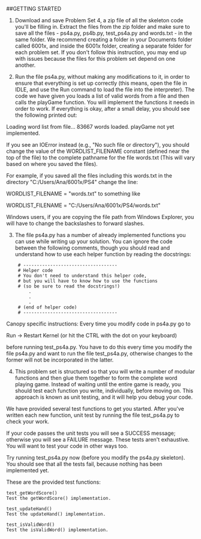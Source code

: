 ##GETTING STARTED

1. Download and save Problem Set 4, a zip file of all the skeleton code you'll be filling in. Extract the files from the zip folder and make sure to save all the files  - ps4a.py, ps4b.py, test_ps4a.py and words.txt - in the same folder. We recommend creating a folder in your Documents folder called 6001x, and inside the 6001x folder, creating a separate folder for each problem set. If you don't follow this instruction, you may end up with issues because the files for this problem set depend on one another.

2. Run the file ps4a.py, without making any modifications to it, in order to ensure that everything is set up correctly (this means, open the file in IDLE, and use the Run command to load the file into the interpreter). The code we have given you loads a list of valid words from a file and then calls the playGame function. You will implement the functions it needs in order to work. If everything is okay, after a small delay, you should see the following printed out:


Loading word list from file...
      83667 words loaded.
playGame not yet implemented.

If you see an IOError instead (e.g., "No such file or directory"), you should change the value of the WORDLIST_FILENAME constant (defined near the top of the file) to the complete pathname for the file words.txt (This will vary based on where you saved the files).

For example, if you saved all the files including this words.txt in the directory "C:/Users/Ana/6001x/PS4" change the line: 

WORDLIST_FILENAME = "words.txt"  to something like

WORDLIST_FILENAME = "C:/Users/Ana/6001x/PS4/words.txt"

Windows users, if you are copying the file path from Windows Explorer, you will have to change the backslashes to forward slashes.

3. The file ps4a.py has a number of already implemented functions you can use while writing up your solution. You can ignore the code between the following comments, though you should read and understand how to use each helper function by reading the docstrings:



 
		# -----------------------------------
		# Helper code
		# You don't need to understand this helper code,
		# but you will have to know how to use the functions
		# (so be sure to read the docstrings!)
		    .
		    .
		    .
		# (end of helper code)
		# -----------------------------------   

Canopy specific instructions: Every time you modify code in ps4a.py go to

Run -> Restart Kernel (or hit the CTRL with the dot on your keyboard)

before running test_ps4a.py. You have to do this every time you modify the file ps4a.py and want to run the file test_ps4a.py, otherwise changes to the former will not be incorporated in the latter.

4. This problem set is structured so that you will write a number of modular functions and then glue them together to form the complete word playing game. Instead of waiting until the entire game is ready, you should test each function you write, individually, before moving on. This approach is known as unit testing, and it will help you debug your code.

We have provided several test functions to get you started. After you've written each new function, unit test by running the file test_ps4a.py to check your work.

If your code passes the unit tests you will see a SUCCESS message; otherwise you will see a FAILURE message. These tests aren't exhaustive. You will want to test your code in other ways too.

Try running test_ps4a.py now (before you modify the ps4a.py skeleton). You should see that all the tests fail, because nothing has been implemented yet.

 

These are the provided test functions:

	test_getWordScore()
	Test the getWordScore() implementation.
	
	test_updateHand()
	Test the updateHand() implementation.
	
	test_isValidWord()
	Test the isValidWord() implementation.